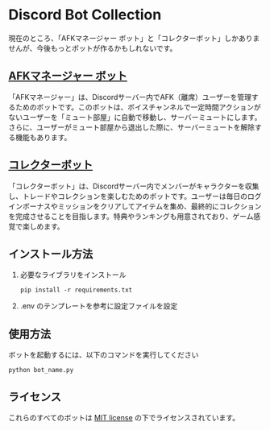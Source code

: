 # Discord Bot Collection

現在のところ、「AFKマネージャー ボット」と「コレクターボット」しかありませんが、今後もっとボットが作るかもしれないです。

## [AFKマネージャー ボット](https://github.com/epsilon-labs-llc/Discord_Bot/tree/main/afk_manager)

「AFKマネージャー」は、Discordサーバー内でAFK（離席）ユーザーを管理するためのボットです。このボットは、ボイスチャンネルで一定時間アクションがないユーザーを「ミュート部屋」に自動で移動し、サーバーミュートにします。さらに、ユーザーがミュート部屋から退出した際に、サーバーミュートを解除する機能もあります。

## [コレクターボット](https://github.com/epsilon-labs-llc/Discord_Bot/tree/main/collector_bot)

「コレクターボット」は、Discordサーバー内でメンバーがキャラクターを収集し、トレードやコレクションを楽しむためのボットです。ユーザーは毎日のログインボーナスやミッションをクリアしてアイテムを集め、最終的にコレクションを完成させることを目指します。特典やランキングも用意されており、ゲーム感覚で楽しめます。

## インストール方法

1. 必要なライブラリをインストール
    ```
    pip install -r requirements.txt
    ```
2. .env のテンプレートを参考に設定ファイルを設定

## 使用方法
ボットを起動するには、以下のコマンドを実行してください
```
python bot_name.py
```

## ライセンス

これらのすべてのボットは [MIT license](LICENSE) の下でライセンスされています。

